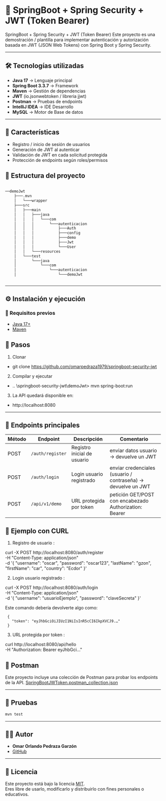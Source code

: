 
# 🚀 SpringBoot + Spring Security + JWT (Token Bearer)

SpringBoot + Spring Security + JWT (Token Bearer)
Este proyecto es una demostración / plantilla para implementar autenticación y autorización basada en JWT (JSON Web Tokens) con Spring Boot y Spring Security.

---

## 🛠️ Tecnologías utilizadas
- **Java 17** → Lenguaje principal  
- **Spring Boot 3.3.7** → Framework  
- **Maven** → Gestión de dependencias  
- **JWT** (io.jsonwebtoken / libreria jjwt)
- **Postman** → Pruebas de endpoints
- **IntelliJ IDEA** → IDE Desarrollo
- **MySQL** → Motor de Base de datos

---


## 🚀 Características

- Registro / inicio de sesión de usuarios
- Generación de JWT al autenticar
- Validación de JWT en cada solicitud protegida
- Protección de endpoints según roles/permisos


## 📂 Estructura del proyecto
```bash

──demoJwt
    ├───.mvn
    │   └───wrapper
    ├───src
    │   ├───main
    │   │   ├───java
    │   │   │   └───com
    │   │   │       └───autenticacion
    │   │   │           ├───Auth
    │   │   │           ├───config
    │   │   │           ├───demo
    │   │   │           ├───Jwt
    │   │   │           └───User
    │   │   └───resources
    │   └───test
    │       └───java
    │           └───com
    │               └───autenticacion
    │                   └───demoJwt



```
---

## ⚙️ Instalación y ejecución
### 🔹 Requisitos previos

- [Java 17+](https://adoptium.net/)
- [Maven](https://maven.apache.org/)


## 🔹 Pasos

1. Clonar

 - git clone https://github.com/omarpedraza1979/springboot-security-jwt

2. Compilar y ejecutar
 - .. \springboot-security-jwt\demoJwt>  mvn spring-boot:run


3. La API quedará disponible en:  
 - http://localhost:8080

---

## 📌 Endpoints principales

| Método | Endpoint        | Descripción                  | Comentario                                                     |
|--------|-----------------|------------------------------|----------------------------------------------------------------|
| POST   | `/auth/register`| Registro inicial de usuario  | enviar datos usuario → devuelve un JWT                         |
| POST   | `/auth/login`   | Login usuario registrado     | enviar credenciales (usuario / contraseña) → devuelve un JWT   | 
| POST   | `/api/v1/demo`  | URL protegida por token      | petición GET/POST con encabezado Authorization: Bearer <token> | 


## 🧪 Ejemplo con CURL

1. Registro de usuario : 

 curl -X POST http://localhost:8080/auth/register \
     -H "Content-Type: application/json" \
     -d '{
             "username": "oscar",
             "password": "oscar123",
             "lastName": "gzon",
             "firstName": "car",
             "country": "Ecdor"
         }'
  

2. Login usuario registrado :

curl -X POST http://localhost:8080/auth/login \
  -H "Content-Type: application/json" \
  -d '{
        "username": "usuarioEjemplo",
        "password": "claveSecreta"
      }'


   Este comando debería devolverte algo como:

     {
       "token": "eyJhbGciOiJIUzI1NiIsInR5cCI6IkpXVCJ9.…"
     }


3. URL protegida por token :

curl http://localhost:8080/api/hello \
  -H "Authorization: Bearer eyJhbGci…"


## 🧪 Postman
Este proyecto incluye una colección de Postman para probar los endpoints de la API. 
[SpringBootJWToken.postman_collection.json](./SpringBootJWToken.postman_collection.json)


---
## 🧪 Pruebas
```bash
mvn test
```
---

## 👨‍💻 Autor
- **Omar Orlando Pedraza Garzón**
- [GitHub](https://github.com/omarpedraza1979)
---


## 📜 Licencia
Este proyecto está bajo la licencia [MIT](LICENSE).  
Eres libre de usarlo, modificarlo y distribuirlo con fines personales o educativos.


